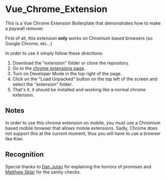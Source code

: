 # Vue_Chrome_Extension
This is a Vue Chrome Extension Boilerplate that demonstrates how to make a paywall remover.

First of all, this extension **only** works on Chromium based browsers (so Google Chrome, etc...)

In order to use it simply follow these directions:
1. Download the "extension" folder or clone the repository.
2. Go to the [chrome extensions page](chrome:\\extensions).
3. Turn on Developer Mode in the top right of the page.
4. Click on the "Load Unpacked" button on the top left of the screen and select the "extension" folder.
5. That's it, it should be installed and working like a normal chrome extension.

## Notes
In order to use this chrome extension on mobile, you must use a Chromium based mobile browser that allows mobile extensions.
Sadly, Chrome does not support this at the current moment, thus you will have to use a browser like Kiwi.

## Recognition
Special thanks to [Dan Jutan](https://github.com/jutanium) for explaining the horrors of promises and [Matthew Sklar](https://github.com/matthewsklar) for the sanity checks.
